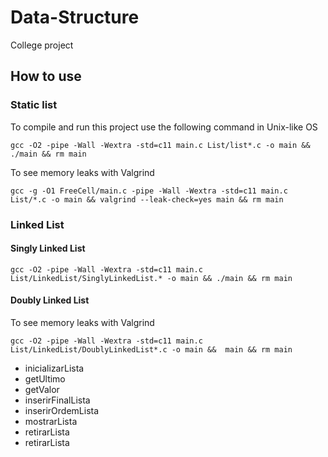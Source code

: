 # Data-Structure

College project

## How to use

### Static list

To compile and run this project use the following command in Unix-like OS
```
gcc -O2 -pipe -Wall -Wextra -std=c11 main.c List/list*.c -o main && ./main && rm main
```

To see memory leaks with Valgrind
```
gcc -g -O1 FreeCell/main.c -pipe -Wall -Wextra -std=c11 main.c List/*.c -o main && valgrind --leak-check=yes main && rm main
```

### Linked List

#### Singly Linked List
```
gcc -O2 -pipe -Wall -Wextra -std=c11 main.c List/LinkedList/SinglyLinkedList.* -o main && ./main && rm main
```

#### Doubly Linked List
To see memory leaks with Valgrind
```
gcc -O2 -pipe -Wall -Wextra -std=c11 main.c List/LinkedList/DoublyLinkedList*.c -o main &&  main && rm main
```

- inicializarLista
- getUltimo
- getValor
- inserirFinalLista
- inserirOrdemLista
- mostrarLista
- retirarLista
- retirarLista
